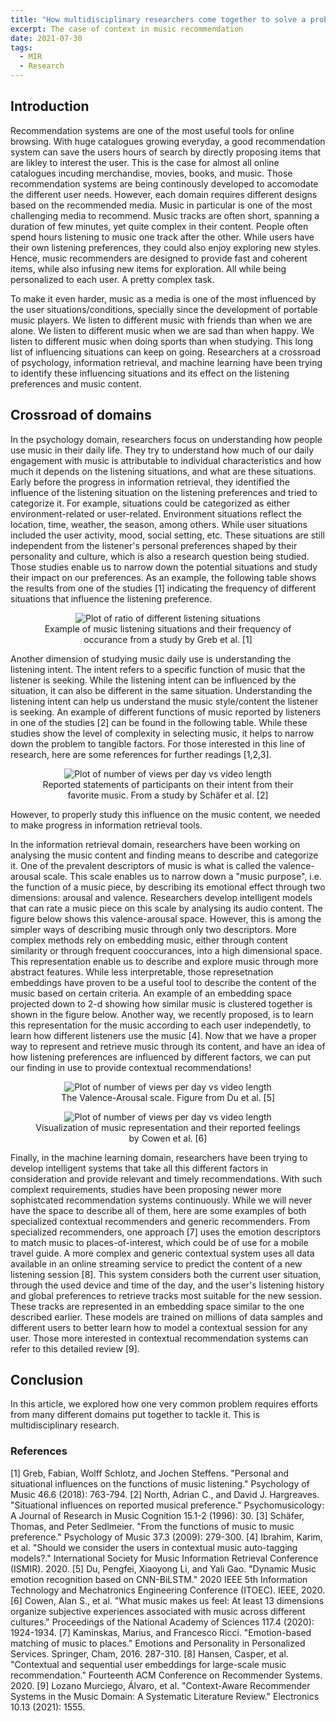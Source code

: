 ```yaml
---
title: "How multidisciplinary researchers come together to solve a problem"
excerpt: The case of context in music recommendation
date: 2021-07-30
tags:
  - MIR
  - Research
---
```


## Introduction
Recommendation systems are one of the most useful tools for online browsing. With huge catalogues growing everyday, a good recommendation system can save the users hours of search by directly proposing items that are likley to interest the user. This is the case for almost all online catalogues incuding merchandise, movies, books, and music. Those recommendation systems are being continously developed to accomodate the different user needs. However, each domain requires different designs based on the recommended media. Music in particular is one of the most challenging media to recommend. Music tracks are often short, spanning a duration of few minutes, yet quite complex in their content. People often spend hours listening to music one track after the other. While users have their own listening preferences, they could also enjoy exploring new styles. Hence, music recommenders are designed to provide fast and coherent items, while also infusing new items for exploration. All while being personalized to each user. A pretty complex task.

To make it even harder, music as a media is one of the most influenced by the user situations/conditions, specially since the development of portable music players. We listen to different music with friends than when we are alone. We listen to different music when we are sad than when happy. We listen to different music when doing sports than when studying. This long list of influencing situations can keep on going. Researchers at a crossroad of psychology, information retrieval, and machine learning have been trying to identify these influencing situations and its effect on the listening preferences and music content. 

## Crossroad of domains
In the psychology domain, researchers focus on understanding how people use music in their daily life. They try to understand how much of our daily engagement with music is attributable to individual
characteristics and how much it depends on the listening situations, and what are these situations. Early before the progress in information retrieval, they identified the influence of the listening situation on the listening preferences and tried to categorize it. For example, situations could be categorized as either environment-related or user-related. Environment situations reflect the location, time, weather, the season, among others. While user situations included the user activity, mood, social setting, etc. These situations are still independent from the listener's personal preferences shaped by their personality and culture, which is also a research question being studied. Those studies enable us to narrow down the potential situations and study their impact on our preferences. As an example, the following table shows the results from one of the studies [1] indicating the frequency of different situations that influence the listening preference. 


<div style="text-align:center">
<figure class="figure w-100">
  <img src="{{ '/images/context/activities.png' | relative_url }}" alt="Plot of ratio of different listening situations" class="figure-img img-fluid mx-auto d-flex">
  <figcaption class="figure-caption text-center" markdown="1">
  Example of music listening situations and their frequency of occurance from a study by Greb et al. [1]
  </figcaption>
</figure>
</div>

Another dimension of studying music daily use is understanding the listening intent. The intent refers to a specific function of music that the listener is seeking. While the listening intent can be influenced by the situation, it can also be different in the same situation. Understanding the listening intent can help us understand the music style/content the listener is seeking. An example of different functions of music reported by listeners in one of the studies [2] can be found in the following table. While these studies show the level of complexity in selecting music, it helps to narrow down the problem to tangible factors. For those interested in this line of research, here are some references for further readings [1,2,3].


<div style="text-align:center">
<figure class="figure w-100">
  <img src="{{ '/images/context/intent.png' | relative_url }}" alt="Plot of number of views per day vs video length" class="figure-img img-fluid mx-auto d-flex">
  <figcaption class="figure-caption text-center" markdown="1">
  Reported statements of participants on their intent from their favorite music. From a study by Schäfer et al. [2]
  </figcaption>
</figure>
</div>

However, to properly study this influence on the music content, we needed to make progress in information retrieval tools. 

In the information retrieval domain, researchers have been working on analysing the music content and finding means to describe and categorize it. One of the prevalent descriptors of music is what is called the valence-arousal scale. This scale enables us to narrow down a "music purpose", i.e. the function of a music piece, by describing its emotional effect through two dimensions: arousal and valence. Researchers develop intelligent models that can rate a music piece on this scale by analysing its audio content. The figure below shows this valence-arousal space. However, this is among the simpler ways of describing music through only two descriptors. More complex methods rely on embedding music, either through content similarity or through frequent cooccurances, into a high dimensional space. This representation enable us to describe and explore music through more abstract features. While less interpretable, those represetnation embeddings have proven to be a useful tool to describe the content of the music based on certain criteria. An example of an embedding space projected down to 2-d showing how similar music is clustered together is shown in the figure below. Another way, we recently proposed, is to learn this representation for the music according to each user independetly, to learn how different listeners use the music [4]. Now that we have a proper way to represent and retrieve music through its content, and have an idea of how listening preferences are influenced by different factors, we can put our finding in use to provide contextual recommendations! 

<div style="text-align:center">
<figure class="figure w-100">
  <img src="{{ '/images/context/valencearousal.png' | relative_url }}" alt="Plot of number of views per day vs video length" class="figure-img img-fluid mx-auto d-flex">
  <figcaption class="figure-caption text-center" markdown="1">
  The Valence-Arousal scale. Figure from Du et al. [5]
  </figcaption>
</figure>
</div>

<div style="text-align:center">
<figure class="figure w-100">
  <img src="{{ '/images/context/embeds.png' | relative_url }}" alt="Plot of number of views per day vs video length" class="figure-img img-fluid mx-auto d-flex">
  <figcaption class="figure-caption text-center" markdown="1">
  Visualization of music representation and their reported feelings by Cowen et al. [6]
  </figcaption>
</figure>
</div>

Finally, in the machine learning domain, researchers have been trying to develop intelligent systems that take all this different factors in consideration and provide relevant and timely recommendations. With such complext requirements, studies have been proposing newer more sophistcated recommendation systems continuously. While we will never have the space to describe all of them, here are some examples of both specialized contextual recommenders and generic recommenders. From specialized recommenders, one approach [7] uses the emotion descriptors to match music to places-of-interest, which could be of use for a mobile travel guide. A more complex and generic contextual system uses all data available in an online streaming service to predict the content of a new listening session [8]. This system considers both the current user situation, through the used device and time of the day, and the user's listening history and global preferences to retrieve tracks most suitable for the new session. These tracks are represented in an embedding space similar to the one described earlier. These models are trained on millions of data samples and different users to better learn how to model a contextual session for any user. Those more interested in contextual recommendation systems can refer to this detailed review [9]. 
 
## Conclusion
In this article, we explored how one very common problem requires efforts from many different domains put together to tackle it. This is multidisciplinary research. 


### References
[1] Greb, Fabian, Wolff Schlotz, and Jochen Steffens. "Personal and situational influences on the functions of music listening." Psychology of Music 46.6 (2018): 763-794.
[2] North, Adrian C., and David J. Hargreaves. "Situational influences on reported musical preference." Psychomusicology: A Journal of Research in Music Cognition 15.1-2 (1996): 30.
[3] Schäfer, Thomas, and Peter Sedlmeier. "From the functions of music to music preference." Psychology of Music 37.3 (2009): 279-300.
[4] Ibrahim, Karim, et al. "Should we consider the users in contextual music auto-tagging models?." International Society for Music Information Retrieval Conference (ISMIR). 2020.
[5] Du, Pengfei, Xiaoyong Li, and Yali Gao. "Dynamic Music emotion recognition based on CNN-BiLSTM." 2020 IEEE 5th Information Technology and Mechatronics Engineering Conference (ITOEC). IEEE, 2020.
[6] Cowen, Alan S., et al. "What music makes us feel: At least 13 dimensions organize subjective experiences associated with music across different cultures." Proceedings of the National Academy of Sciences 117.4 (2020): 1924-1934.
[7] Kaminskas, Marius, and Francesco Ricci. "Emotion-based matching of music to places." Emotions and Personality in Personalized Services. Springer, Cham, 2016. 287-310.
[8] Hansen, Casper, et al. "Contextual and sequential user embeddings for large-scale music recommendation." Fourteenth ACM Conference on Recommender Systems. 2020.
[9] Lozano Murciego, Álvaro, et al. "Context-Aware Recommender Systems in the Music Domain: A Systematic Literature Review." Electronics 10.13 (2021): 1555.

